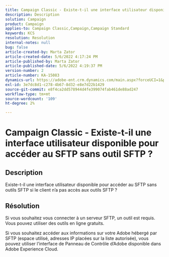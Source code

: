 ```yaml
---
title: Campaign Classic - Existe-t-il une interface utilisateur disponible pour accéder au SFTP sans outil SFTP ?
description: Description
solution: Campaign
product: Campaign
applies-to: Campaign Classic,Campaign,Campaign Standard
keywords: KCS
resolution: Resolution
internal-notes: null
bug: false
article-created-by: Marta Zator
article-created-date: 5/6/2022 4:17:24 PM
article-published-by: Marta Zator
article-published-date: 5/6/2022 4:19:37 PM
version-number: 2
article-number: KA-15083
dynamics-url: https://adobe-ent.crm.dynamics.com/main.aspx?forceUCI=1&pagetype=entityrecord&etn=knowledgearticle&id=bfbfdafd-57cd-ec11-a7b5-6045bd00dbbc
exl-id: 3e7dc8d1-c278-4b67-8d32-e8e7d22b1429
source-git-commit: e8f4ca2dd578944d4fe399074fab461de88ad247
workflow-type: tm+mt
source-wordcount: '109'
ht-degree: 2%

---
```


# Campaign Classic - Existe-t-il une interface utilisateur disponible pour accéder au SFTP sans outil SFTP ?

## Description


Existe-t-il une interface utilisateur disponible pour accéder au SFTP sans outils SFTP si le client n’a pas accès aux outils SFTP ?


## Résolution


Si vous souhaitez vous connecter à un serveur SFTP, un outil est requis. Vous pouvez utiliser des outils en ligne gratuits.

Si vous souhaitez accéder aux informations sur votre Adobe hébergé par SFTP (espace utilisé, adresses IP placées sur la liste autorisée), vous pouvez utiliser l’interface de Panneau de Contrôle d’Adobe disponible dans Adobe Experience Cloud.
